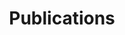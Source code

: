 ---
title: "Publications"  # Add a page title.
summary: "publications page"  # Add a page description.
type: "widget_page"  # Page type is a Widget Page
---